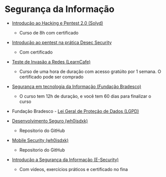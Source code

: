 # Segurança da Informação

-  [Introdução ao Hacking e Pentest 2.0 (Solyd)](https://solyd.com.br/treinamentos/introducao-ao-hacking-e-pentest-2/)
    * Curso de 8h com certificado
 
- [Introdução ao pentest na prática Desec Security](https://desecsecurity.com/curso/introducao-pentest)
    * Com certificado
 
- [Teste de Invasão a Redes (LearnCafe)](https://www.learncafe.com/cursos/curso-de-pentest---teste-de-invasao-a-redes)
  * Curso de uma hora de duração com acesso gratúito por 1 semana. O certificado pode ser comprado
 
- [Segurança em tecnologia da Informação (Fundação Bradesco)](https://www.ev.org.br/cursos/seguranca-em-tecnologia-da-informacao)
  * O curso tem 12h de duração, e você tem 60 dias para finalizar o curso

- Fundação Bradesco - [Lei Geral de Proteção de Dados (LGPD)](https://www.ev.org.br/cursos/lei-geral-de-protecao-de-dados-lgpd)

- [Desenvolvimento Seguro (wh0isdxk)](https://github.com/wh0isdxk/DesenvolvimentoSeguro)
  * Repositorio do GitHub

- [Mobile Security (wh0isdxk)](https://github.com/wh0isdxk/MobileSecurity)
  * Repositorio do GitHub

- [Introdução a Segurança da Informação (E-Security)](https://esecurity.com.br/cursos/introducao-a-seguranca-da-informacao/)
    * Com vídeos, exercícios práticos e certificado no fina